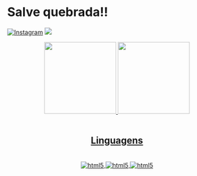 # Salve quebrada!!
[![Instagram](https://img.shields.io/badge/Instagram-E4405F?style=for-the-badge&logo=instagram&logoColor=white)]((https://www.instagram.com/fernandessalec/))
<a href = "mailto:alec_nunes@estudante.sesisenai.org.br"><img src="https://img.shields.io/badge/-Gmail-%23333?style=for-the-badge&logo=gmail&logoColor=white" target="_blank"></a>

<div align="center">

 <a href="https://github.com/Fernandessalec">
 <img height="165em" loading="lazy" height="180em" src="https://github-readme-stats.vercel.app/api/top-langs/?username=Fernandessalec&layout=compact&langs_count=7&theme=dracula"/> 
 <img height="165em" loading="lazy" height="180em" src="https://github-readme-stats.vercel.app/api?username=Fernandessalec&show_icons=true&theme=dracula&include_all_commits=true&count_private=true"/>

 </div> 

<br> 

<h2 align="center"> Linguagens </h2>
<div align="center" style="display: inline_block;"><br/>
  <img align="center" alt="html5" src="https://img.shields.io/badge/HTML-239120?style=for-the-badge&logo=html5&logoColor=white"/>
  <img align="center" alt="html5" src="https://img.shields.io/badge/CSS-239120?&style=for-the-badge&logo=css3&logoColor=white"/>
  <img align="center" alt="html5" src="https://img.shields.io/badge/JavaScript-F7DF1E?style=for-the-badge&logo=javascript&logoColor=black"/>
</div>



